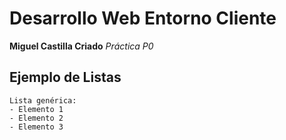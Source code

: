 # Desarrollo Web Entorno Cliente

**Miguel Castilla Criado**
*Práctica P0*

## Ejemplo de Listas
```
Lista genérica:
- Elemento 1
- Elemento 2
- Elemento 3

